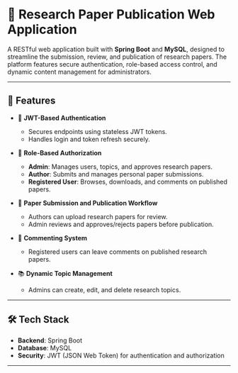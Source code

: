 # 📝 Research Paper Publication Web Application

A RESTful web application built with **Spring Boot** and **MySQL**, designed to streamline the submission, review, and publication of research papers. The platform features secure authentication, role-based access control, and dynamic content management for administrators.

---

## 🚀 Features

- 🔐 **JWT-Based Authentication**
  - Secures endpoints using stateless JWT tokens.
  - Handles login and token refresh securely.

- 👥 **Role-Based Authorization**
  - **Admin**: Manages users, topics, and approves research papers.
  - **Author**: Submits and manages personal paper submissions.
  - **Registered User**: Browses, downloads, and comments on published papers.

- 📄 **Paper Submission and Publication Workflow**
  - Authors can upload research papers for review.
  - Admin reviews and approves/rejects papers before publication.

- 💬 **Commenting System**
  - Registered users can leave comments on published research papers.

- 📚 **Dynamic Topic Management**
  - Admins can create, edit, and delete research topics.

---

## 🛠️ Tech Stack

- **Backend**: Spring Boot
- **Database**: MySQL
- **Security**: JWT (JSON Web Token) for authentication and authorization

---
